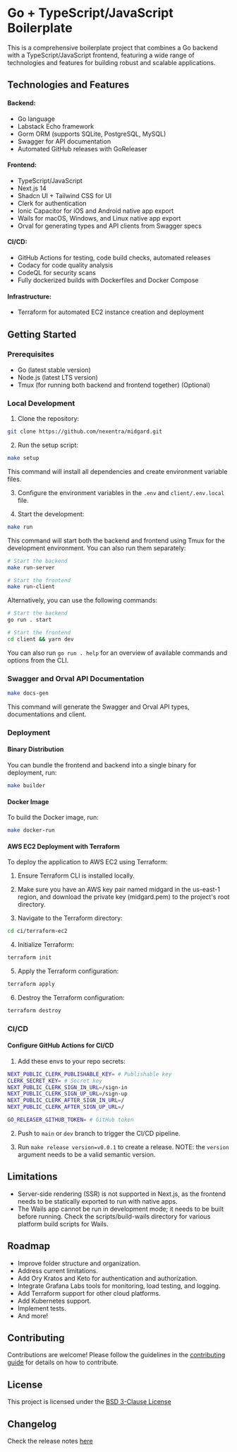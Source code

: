 # Go + TypeScript/JavaScript Boilerplate

This is a comprehensive boilerplate project that combines a Go backend with a TypeScript/JavaScript frontend, featuring a wide range of technologies and features for building robust and scalable applications.

## Technologies and Features

#### Backend:

- Go language
- Labstack Echo framework
- Gorm ORM (supports SQLite, PostgreSQL, MySQL)
- Swagger for API documentation
- Automated GitHub releases with GoReleaser

#### Frontend:

- TypeScript/JavaScript
- Next.js 14
- Shadcn UI + Tailwind CSS for UI
- Clerk for authentication
- Ionic Capacitor for iOS and Android native app export
- Wails for macOS, Windows, and Linux native app export
- Orval for generating types and API clients from Swagger specs

#### CI/CD:

- GitHub Actions for testing, code build checks, automated releases
- Codacy for code quality analysis
- CodeQL for security scans
- Fully dockerized builds with Dockerfiles and Docker Compose

#### Infrastructure:

- Terraform for automated EC2 instance creation and deployment

## Getting Started

### Prerequisites

- Go (latest stable version)
- Node.js (latest LTS version)
- Tmux (for running both backend and frontend together) (Optional)

### Local Development

1. Clone the repository:

```bash
git clone https://github.com/nexentra/midgard.git
```

2. Run the setup script:

```bash
make setup
```

This command will install all dependencies and create environment variable files.

3. Configure the environment variables in the `.env` and `client/.env.local` file.

4. Start the development:

```bash
make run
```

This command will start both the backend and frontend using Tmux for the development environment. You can also run them separately:

```bash
# Start the backend
make run-server

# Start the frontend
make run-client
```

Alternatively, you can use the following commands:

```bash
# Start the backend
go run . start

# Start the frontend
cd client && yarn dev
```

You can also run `go run . help` for an overview of available commands and options from the CLI.

### Swagger and Orval API Documentation

```bash
make docs-gen
```

This command will generate the Swagger and Orval API types, documentations and client.

### Deployment

#### Binary Distribution

You can bundle the frontend and backend into a single binary for deployment, run:

```bash
make builder
```

#### Docker Image

To build the Docker image, run:

```bash
make docker-run
```

#### AWS EC2 Deployment with Terraform

To deploy the application to AWS EC2 using Terraform:

1. Ensure Terraform CLI is installed locally.

2. Make sure you have an AWS key pair named midgard in the us-east-1 region, and download the private key (midgard.pem) to the project's root directory.

3. Navigate to the Terraform directory:

```bash
cd ci/terraform-ec2
```

4. Initialize Terraform:

```bash
terraform init
```

5. Apply the Terraform configuration:

```bash
terraform apply
```

6. Destroy the Terraform configuration:

```bash
terraform destroy
```

### CI/CD

#### Configure GitHub Actions for CI/CD

1. Add these envs to your repo secrets:

```bash
NEXT_PUBLIC_CLERK_PUBLISHABLE_KEY= # Publishable key
CLERK_SECRET_KEY= # Secret key
NEXT_PUBLIC_CLERK_SIGN_IN_URL=/sign-in
NEXT_PUBLIC_CLERK_SIGN_UP_URL=/sign-up
NEXT_PUBLIC_CLERK_AFTER_SIGN_IN_URL=/
NEXT_PUBLIC_CLERK_AFTER_SIGN_UP_URL=/

GO_RELEASER_GITHUB_TOKEN= # GitHub token
```

2. Push to `main` or `dev` branch to trigger the CI/CD pipeline.

3. Run `make release version=v0.0.1` to create a release. NOTE: the `version` argument needs to be a valid semantic version.

## Limitations

- Server-side rendering (SSR) is not supported in Next.js, as the frontend needs to be statically exported to run with native apps.
- The Wails app cannot be run in development mode; it needs to be built before running. Check the scripts/build-wails directory for various platform build scripts for Wails.

## Roadmap

- Improve folder structure and organization.
- Address current limitations.
- Add Ory Kratos and Keto for authentication and authorization.
- Integrate Grafana Labs tools for monitoring, load testing, and logging.
- Add Terraform support for other cloud platforms.
- Add Kubernetes support.
- Implement tests.
- And more!

## Contributing

Contributions are welcome! Please follow the guidelines in the [contributing guide](CONTRIBUTING.md) for details on how to contribute.

## License

This project is licensed under the [BSD 3-Clause License](LICENSE.md)

## Changelog

Check the release notes [here](https://github.com/nexentra/midgard/releases)
